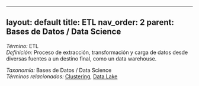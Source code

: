 
---
layout: default
title: ETL
nav_order: 2
parent: Bases de Datos / Data Science
---

*Término:* ETL  
*Definición:* Proceso de extracción, transformación y carga de datos desde diversas fuentes a un destino final, como un data warehouse.

*Taxonomía:* Bases de Datos / Data Science  
*Términos relacionados:* [Clustering](https://maleniski.github.io/diccionario-angl-tec-mx/docs/alfabeticamente/C/clustering/), [Data Lake](https://maleniski.github.io/diccionario-angl-tec-mx/docs/alfabeticamente/D/data-lake/)
